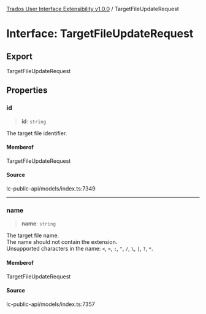 [Trados User Interface Extensibility v1.0.0](../wiki/globals) / TargetFileUpdateRequest

# Interface: TargetFileUpdateRequest

## Export

TargetFileUpdateRequest

## Properties

### id

> **id**: `string`

The target file identifier.

#### Memberof

TargetFileUpdateRequest

#### Source

lc-public-api/models/index.ts:7349

***

### name

> **name**: `string`

The target file name.\
The name should not contain the extension.\
Unsupported characters in the name: `<`, `>`, `:`, `"`, `/`, `\`, `|`, `?`, `*`.

#### Memberof

TargetFileUpdateRequest

#### Source

lc-public-api/models/index.ts:7357
